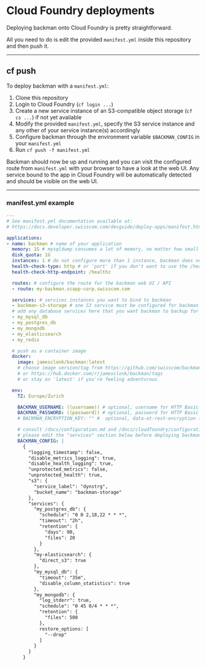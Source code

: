 # Cloud Foundry deployments

Deploying backman onto Cloud Foundry is pretty straightforward.

All you need to do is edit the provided `manifest.yml` inside this repository and then push it.

---

## cf push

To deploy backman with a `manifest.yml`:

1. Clone this repository
2. Login to Cloud Foundry (`cf login ...`)
3. Create a new service instance of an S3-compatible object storage (`cf cs ...`) if not yet available
4. Modify the provided `manifest.yml`, specify the S3 service instance and any other of your service instance(s) accordingly
4. Configure backman through the environment variable `$BACKMAN_CONFIG` in your `manifest.yml`
5. Run `cf push -f manifest.yml`

Backman should now be up and running and you can visit the configured route from `manifest.yml` with your browser to have a look at the web UI. Any service bound to the app in Cloud Foundry will be automatically detected and should be visible on the web UI.

---

### manifest.yml example

```yaml
---
# See manifest.yml documentation available at:
# https://docs.developer.swisscom.com/devguide/deploy-apps/manifest.html

applications:
- name: backman # name of your application
  memory: 1G # mysqldump consumes a lot of memory, no matter how small the database is. keep this at least at 1G.
  disk_quota: 1G
  instances: 1 # do not configure more than 1 instance, backman does not coordinate work among itself!
  health-check-type: http # or 'port' if you don't want to use the /healthz endpoint
  health-check-http-endpoint: /healthz

  routes: # configure the route for the backman web UI / API
  - route: my-backman.scapp-corp.swisscom.com

  services: # services instances you want to bind to backman
  - backman-s3-storage # one S3 service must be configured for backman to work
  # add any database services here that you want backman to backup for you
  - my_mysql_db
  - my_postgres_db
  - my_mongodb
  - my_elasticsearch
  - my_redis

  # push as a container image
  docker:
    image: jamesclonk/backman:latest
    # choose image version/tag from https://github.com/swisscom/backman/releases
    # or https://hub.docker.com/r/jamesclonk/backman/tags
    # or stay on 'latest' if you're feeling adventurous

  env:
    TZ: Europe/Zurich

    BACKMAN_USERNAME: ((username)) # optional, username for HTTP Basic Auth
    BACKMAN_PASSWORD: ((password)) # optional, password for HTTP Basic Auth
    # BACKMAN_ENCRYPTION_KEY: "" #  optional, data-at-rest-encryption for backups stored on S3

    # consult /docs/configuration.md and /docs/cloudfoundry/configuration.md for more details on $BACKMAN_CONFIG
    # please edit the "services" section below before deploying backman, those are just examples and not meant to be used!
    BACKMAN_CONFIG: |
      {
        "logging_timestamp": false,
        "disable_metrics_logging": true,
        "disable_health_logging": true,
        "unprotected_metrics": false,
        "unprotected_health": true,
        "s3": {
          "service_label": "dynstrg",
          "bucket_name": "backman-storage"
        },
        "services": {
          "my_postgres_db": {
            "schedule": "0 0 2,18,22 * * *",
            "timeout": "2h",
            "retention": {
              "days": 90,
              "files": 20
            }
          },
          "my-elasticsearch": {
            "direct_s3": true
          },
          "my_mysql_db": {
            "timeout": "35m",
            "disable_column_statistics": true
          },
          "my_mongodb": {
            "log_stderr": true,
            "schedule": "0 45 0/4 * * *",
            "retention": {
              "files": 500
            },
            restore_options: [
              "--drop"
            ]
          }
        }
      }
```
